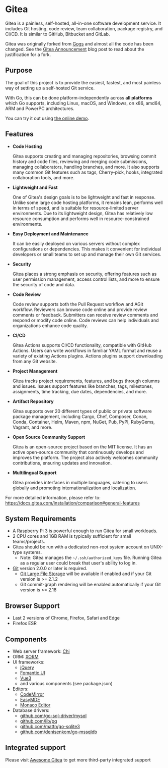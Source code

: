 # Gitea

Gitea is a painless, self-hosted, all-in-one software development service. It includes Git hosting, code review, team collaboration, package registry, and CI/CD. It is similar to GitHub, Bitbucket and GitLab.

Gitea was originally forked from [Gogs](https://gogs.io) and almost all the code has been changed. See the [Gitea Announcement](https://blog.gitea.com/welcome-to-gitea/) blog post to read about the justification for a fork.

## Purpose

The goal of this project is to provide the easiest, fastest, and most painless way of setting
up a self-hosted Git service.

With Go, this can be done platform-independently across
**all platforms** which Go supports, including Linux, macOS, and Windows,
on x86, amd64, ARM and PowerPC architectures.

You can try it out using [the online demo](https://demo.gitea.com).

## Features

- **Code Hosting**

  Gitea supports creating and managing repositories, browsing commit history and code files, reviewing and merging code submissions, managing collaborators, handling branches, and more. It also supports many common Git features such as tags, Cherry-pick, hooks, integrated collaboration tools, and more.

- **Lightweight and Fast**

  One of Gitea's design goals is to be lightweight and fast in response. Unlike some large code hosting platforms, it remains lean, performs well in terms of speed, and is suitable for resource-limited server environments. Due to its lightweight design, Gitea has relatively low resource consumption and performs well in resource-constrained environments.

- **Easy Deployment and Maintenance**

  It can be easily deployed on various servers without complex configurations or dependencies. This makes it convenient for individual developers or small teams to set up and manage their own Git services.

- **Security**

  Gitea places a strong emphasis on security, offering features such as user permission management, access control lists, and more to ensure the security of code and data.

- **Code Review**

  Code review supports both the Pull Request workflow and AGit workflow. Reviewers can browse code online and provide review comments or feedback. Submitters can receive review comments and respond or modify code online. Code reviews can help individuals and organizations enhance code quality.

- **CI/CD**

  Gitea Actions supports CI/CD functionality, compatible with GitHub Actions. Users can write workflows in familiar YAML format and reuse a variety of existing Actions plugins. Actions plugins support downloading from any Git website.

- **Project Management**

  Gitea tracks project requirements, features, and bugs through columns and issues. Issues support features like branches, tags, milestones, assignments, time tracking, due dates, dependencies, and more.

- **Artifact Repository**

  Gitea supports over 20 different types of public or private software package management, including Cargo, Chef, Composer, Conan, Conda, Container, Helm, Maven, npm, NuGet, Pub, PyPI, RubyGems, Vagrant, and more.

- **Open Source Community Support**

  Gitea is an open-source project based on the MIT license. It has an active open-source community that continuously develops and improves the platform. The project also actively welcomes community contributions, ensuring updates and innovation.

- **Multilingual Support**

  Gitea provides interfaces in multiple languages, catering to users globally and promoting internationalization and localization.

For more detailed information, please refer to: https://docs.gitea.com/installation/comparison#general-features

## System Requirements

- A Raspberry Pi 3 is powerful enough to run Gitea for small workloads.
- 2 CPU cores and 1GB RAM is typically sufficient for small teams/projects.
- Gitea should be run with a dedicated non-root system account on UNIX-type systems.
  - Note: Gitea manages the `~/.ssh/authorized_keys` file. Running Gitea as a regular user could break that user's ability to log in.
- [Git](https://git-scm.com/) version 2.0.0 or later is required.
  - [Git Large File Storage](https://git-lfs.github.com/) will be available if enabled and if your Git version is >= 2.1.2
  - Git commit-graph rendering will be enabled automatically if your Git version is >= 2.18

## Browser Support

- Last 2 versions of Chrome, Firefox, Safari and Edge
- Firefox ESR

## Components

- Web server framework: [Chi](http://github.com/go-chi/chi)
- ORM: [XORM](https://xorm.io)
- UI frameworks:
  - [jQuery](https://jquery.com)
  - [Fomantic UI](https://fomantic-ui.com)
  - [Vue3](https://vuejs.org)
  - and various components (see package.json)
- Editors:
  - [CodeMirror](https://codemirror.net)
  - [EasyMDE](https://github.com/Ionaru/easy-markdown-editor)
  - [Monaco Editor](https://microsoft.github.io/monaco-editor)
- Database drivers:
  - [github.com/go-sql-driver/mysql](https://github.com/go-sql-driver/mysql)
  - [github.com/lib/pq](https://github.com/lib/pq)
  - [github.com/mattn/go-sqlite3](https://github.com/mattn/go-sqlite3)
  - [github.com/denisenkom/go-mssqldb](https://github.com/denisenkom/go-mssqldb)

## Integrated support

Please visit [Awesome Gitea](https://gitea.com/gitea/awesome-gitea/) to get more third-party integrated support

